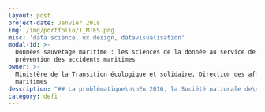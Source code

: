 ```yaml
---
layout: post
project-date: Janvier 2018
img: /img/portfolio/1_MTES.png
misc: 'data science, ux design, datavisualisation'
modal-id: >-
  Données sauvetage maritime : les sciences de la donnée au service de la
  prévention des accidents maritimes
owner: >-
  Ministère de la Transition écologique et solidaire, Direction des affaires
  maritimes
description: "## La problématique\n\nEn 2016, la Société nationale de\nsauvetage en mer (SNSM), coordonnée par les Centres régionaux opérationnels de\nsurveillance et de sauvetage (CROSS), a procédé à 5519 interventions et porté\nsecours à 8077 personnes, dont 74% en mer. Son activité étant en croissance, le\nsauvetage en mer a été déclaré Grande cause nationale 2017 par le gouvernement.\nToutefois, la SNSM et un certain nombre d’acteurs partagent un sentiment de\nrégression dans la connaissance de l’accidentologie en mer alors même que les\ntechniques de traitement de l’information progressent et que plusieurs sources d’information\npourraient être mobilisées et utilement croisées (INVS, SDIS, DDTM…).\n\n## Le défi : Valoriser les données des acteurs de la sécurité maritime pour identifier et prévenir les situations à risques\n\n**Un défi en deux étapes :**\n\n* Identifier les profils et situations à l'origine des accidents avec la datascience (données des CROSS et auprès des bénévoles de la SNSM)\n* Mettre en place une communauté apprenante pour transmettre aux responsables métiers, dans le ministère et au-delà, les savoirs acquis lors de la première étape et définir des actions de prévention.\n\nEn fonction des situations à risques pour tout ou partie des usagers identifiés grâce à ce projet, des campagnes de communication ou d'information plus ciblées pourront être mises en place afin de fournir aux plaisanciers des informations plus spécifiques et les inciter à une plus grande vigilance.\n\n*Ce projet s’inspire de [celui mis en\nplace par la ville de New York](http://nationaluasi.com/dru/2014%20Presentations/FDNY_FireCast_UASI_2014-5-22.pdf) pour optimiser l’intervention de\nses services d’inspection grâce au machine learning.*\n\n## 2 entrepreneur•e•s recherché•e•s\n\n* **EIG1 - DATA SCIENCE** : expérience dans : accompagnement d'entreprises ou d'administrations autour de projets liés à l’utilisation de leurs données, maîtrise d'outils d’analyse de données (R, Python).\n* **EIG2 - UX DESIGN, DATAVISUALISATION** : expérience dans : accompagnement d'entreprises ou d'administrations dans des démarches de design de service.\n\n*Petit plus pour les 2 EIG : expérience dans le secteur associatif (vulgarisation scientifique, formations sur la littératie des données), contribution à des projets open source.*\n\n*L'équipe EIG sera intégrée au cœur du service ministériel en charge de la politique de sécurité maritime et de coordination de la recherche et du sauvetage en mer.*\n\n## Vos mentors : Laurence Matringe et Renaud Perin\n\n![Photo des mentors](/img/portfolio/1_datasauvetage2.JPG)\n\n**Laurence Matringe** est chargée de mission transformation\nnumérique et adjointe à la sous-directrice\_«\_activités maritimes\_»\nau sein de la direction des affaires maritimes du Ministère de la Transition écologique et solidaire.\n\nElle a participé en équipe à plusieurs hackathons publics (Cour des Comptes,\nMinistère des affaires étrangères) et remporté celui sur la biodiversité\norganisé par le ministère de la Transition écologique avec le projet\nInvasiv'alerte. A ce titre elle participe au réseau Greentech des start-up dont\nles projets innovants concourent à la transition écologique.\n\n**Renaud Perin** est chargé de mission sécurité des navires et analyse accident\nà la mission de la navigation de plaisance de la direction des affaires\nmaritimes. C’est un expert en prévention des risques pour la filière du\nnautisme. Il anime l’observatoire du SNOSAN qui regroupe en interministériel\nles administrations en charge du sauvetage maritime.\n\n*« De multiples acteurs interviennent en matière de sauvetage\nmaritime,\_ un enjeu dont l’importance a\nété reconnue via l'attribution du label [Grande Cause Nationale 2017.](http://www.gouvernement.fr/label-grande-cause-nationale-2017-deux-associations-de-sauvetage-en-mer-designees)*\n\n*Ils se sont regroupés au sein d'un observatoire, le SNOSAN, pour mettre en commun\nleurs données riches et diverses et proposer aux décideurs les mesures de\nprévention adaptées. Un travail de fond a été mené en interministériel grâce à\nRenaud Perin pour fournir aux EIG les données nécessaires.*\n\n***Le programme des EIG va nous permettre de mieux les exploiter grâce à l'apport\ndes sciences de la donnée et aux échanges avec les experts de terrain.***\n\n*Via le design de service, nous voulons ensuite présenter aux usagers de la mer\nconcernés les informations qui leur seront les plus utiles et les plus\nparlantes pour leur faire prendre conscience du risque et prévenir les accidents. Un des enjeux est aussi de\ncroiser les savoirs faire et les cultures d'équipes expertes et des EIG qui apporteront une méthode et un regard neufs et ouverts, dans\nun esprit de complémentarité.*\n\n**Nous avons hâte d'apprendre avec et au contact des EIG et de montrer ensemble\nque l'on peut faire autrement des politiques publiques grâce à l’exploitation\ndes données et au numérique**. »"
category: defi
---
```

































